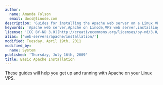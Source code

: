 ```yaml
---
author:
  name: Amanda Folson
  email: docs@linode.com
description: 'Guides for installing the Apache web server on a Linux VPS.'
keywords: 'Apache web server,Apache on Linode,VPS web server,installing apache'
license: '[CC BY-ND 3.0](http://creativecommons.org/licenses/by-nd/3.0/us/)'
alias: ['web-servers/apache/installation/']
modified: Tuesday, April 19th, 2011
modified_by:
  name: System
published: 'Thursday, July 16th, 2009'
title: Basic Apache Installation
---
```


These guides will help you get up and running with Apache on your Linux VPS.
